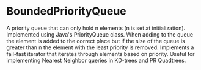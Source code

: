 # BoundedPriorityQueue

A priority queue that can only hold n elements (n is set at initialization). Implemented using Java's PriorityQueue class. When adding to the queue the element is added to the correct place but if the size of the queue is greater than n the element with the least priority is removed. Implements a fail-fast iterator that iterates through elements based on priority. Useful for implementing Nearest Neighbor queries in KD-trees and PR Quadtrees. 
